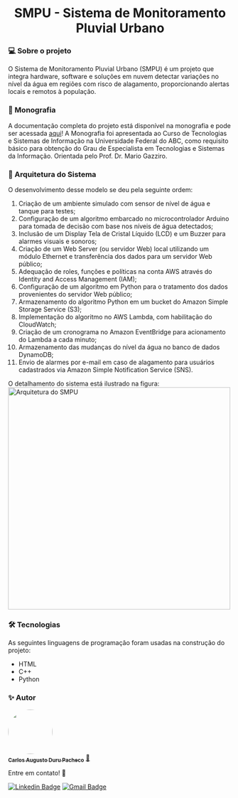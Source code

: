 <h1 align="center">SMPU - Sistema de Monitoramento Pluvial Urbano</h1>

### 💻 Sobre o projeto

O Sistema de Monitoramento Pluvial Urbano (SMPU) é um projeto que integra hardware, software e soluções em nuvem detectar variações no nível da água em regiões com risco de alagamento, proporcionando alertas locais e remotos à população.

### 📄 Monografia

A documentação completa do projeto está disponível na monografia e pode ser acessada
        <a href="https://github.com/carlosaugustodpacheco/smpu-ufabc/blob/main/Monografia/CARLOS_PACHECO-SISTEMA-DE-MONITORAMENTO-PLUVIAL-URBANO-2024.docx%20(5).pdf" target="_blank">aqui</a>!
        A Monografia foi apresentada ao Curso de Tecnologias e Sistemas de Informação na Universidade Federal do ABC, como requisito básico para obtenção do Grau de Especialista em Tecnologias e Sistemas da Informação.
        Orientada pelo Prof. Dr. Mario Gazziro.


### 🧩 Arquitetura do Sistema

O desenvolvimento desse modelo se deu pela seguinte ordem:
1. Criação de um ambiente simulado com sensor de nível de água e tanque para testes;
2. Configuração de um algoritmo embarcado no microcontrolador Arduino para tomada de decisão com base nos níveis de água detectados;
3. Inclusão de um Display Tela de Cristal Líquido (LCD) e um Buzzer para alarmes visuais e sonoros;
4. Criação de um Web Server (ou servidor Web) local utilizando um módulo Ethernet e transferência dos dados para um servidor Web público;
5. Adequação de roles, funções e políticas na conta AWS através do Identity and Access Management (IAM);
6. Configuração de um algoritmo em Python para o tratamento dos dados provenientes do servidor Web público;
7. Armazenamento do algoritmo Python em um bucket do Amazon Simple Storage Service (S3);
8. Implementação do algoritmo no AWS Lambda, com habilitação do CloudWatch;
9. Criação de um cronograma no Amazon EventBridge para acionamento do Lambda a cada minuto;
10. Armazenamento das mudanças do nível da água no banco de dados DynamoDB;
11. Envio de alarmes por e-mail em caso de alagamento para usuários cadastrados via Amazon Simple Notification Service (SNS).

O detalhamento do sistema está ilustrado na figura:
<img src="https://github.com/user-attachments/assets/aad99023-ec47-434d-a7b4-3e001fdc813d" alt="Arquitetura do SMPU" width="500">



### 🛠 Tecnologias

As seguintes linguagens de programação foram usadas na construção do projeto:

- HTML
- C++
- Python

### ✨ Autor

<a href="https://github.com/carlosaugustodpacheco">
 <img style="border-radius: 50%;" src="https://avatars.githubusercontent.com/u/68930974?v=4" width="100px;" alt=""/>
 <br />
 <sub><b>Carlos Augusto Duru Pacheco</b></sub></a> <a href="https://github.com/carlosaugustodpacheco" title="Github">🚀</a>
 
  Entre em contato! 👋
  
   [![Linkedin Badge](https://img.shields.io/badge/-Carlos-blue?style=flat-square&logo=Linkedin&logoColor=white&link=https://www.linkedin.com/in/carlosaugustodpacheco/)](https://www.linkedin.com/in/carlosaugustodpacheco/) 
[![Gmail Badge](https://img.shields.io/badge/-carlosaugustodpacheco@gmail.com-c14438?style=flat-square&logo=Gmail&logoColor=white&link=mailto:carlosaugustodpacheco@gmail.com)](mailto:carlosaugustodpacheco@gmail.com)
